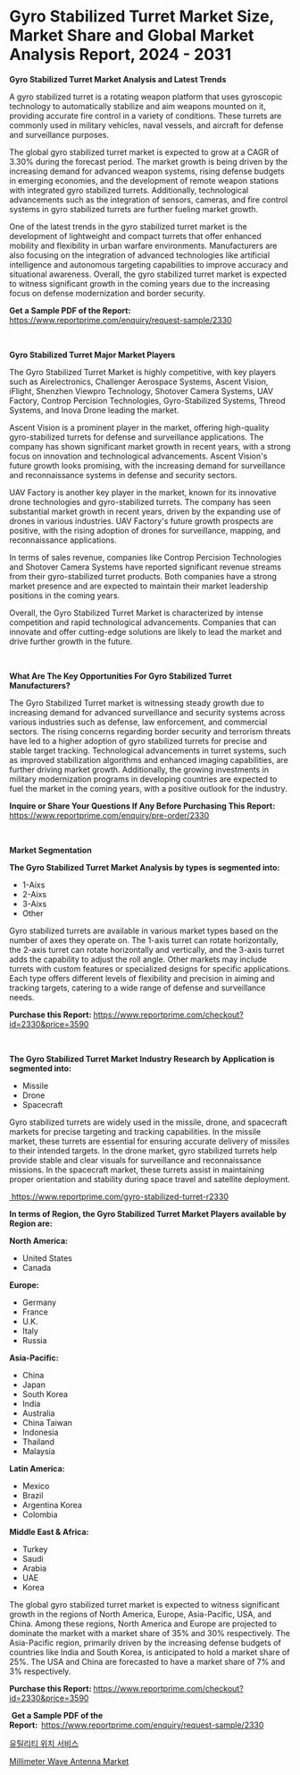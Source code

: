 <p><h1>Gyro Stabilized Turret Market Size, Market Share and Global Market Analysis Report, 2024 - 2031</h1></p><p><strong>Gyro Stabilized Turret Market Analysis and Latest Trends</strong></p>
<p><p>A gyro stabilized turret is a rotating weapon platform that uses gyroscopic technology to automatically stabilize and aim weapons mounted on it, providing accurate fire control in a variety of conditions. These turrets are commonly used in military vehicles, naval vessels, and aircraft for defense and surveillance purposes.</p><p>The global gyro stabilized turret market is expected to grow at a CAGR of 3.30% during the forecast period. The market growth is being driven by the increasing demand for advanced weapon systems, rising defense budgets in emerging economies, and the development of remote weapon stations with integrated gyro stabilized turrets. Additionally, technological advancements such as the integration of sensors, cameras, and fire control systems in gyro stabilized turrets are further fueling market growth.</p><p>One of the latest trends in the gyro stabilized turret market is the development of lightweight and compact turrets that offer enhanced mobility and flexibility in urban warfare environments. Manufacturers are also focusing on the integration of advanced technologies like artificial intelligence and autonomous targeting capabilities to improve accuracy and situational awareness. Overall, the gyro stabilized turret market is expected to witness significant growth in the coming years due to the increasing focus on defense modernization and border security.</p></p>
<p><strong>Get a Sample PDF of the Report:&nbsp;</strong> <a href="https://www.reportprime.com/enquiry/request-sample/2330">https://www.reportprime.com/enquiry/request-sample/2330</a></p>
<p>&nbsp;</p>
<p><strong>Gyro Stabilized Turret Major Market Players</strong></p>
<p><p>The Gyro Stabilized Turret Market is highly competitive, with key players such as Airelectronics, Challenger Aerospace Systems, Ascent Vision, iFlight, Shenzhen Viewpro Technology, Shotover Camera Systems, UAV Factory, Controp Percision Technologies, Gyro-Stabilized Systems, Threod Systems, and Inova Drone leading the market.</p><p>Ascent Vision is a prominent player in the market, offering high-quality gyro-stabilized turrets for defense and surveillance applications. The company has shown significant market growth in recent years, with a strong focus on innovation and technological advancements. Ascent Vision's future growth looks promising, with the increasing demand for surveillance and reconnaissance systems in defense and security sectors.</p><p>UAV Factory is another key player in the market, known for its innovative drone technologies and gyro-stabilized turrets. The company has seen substantial market growth in recent years, driven by the expanding use of drones in various industries. UAV Factory's future growth prospects are positive, with the rising adoption of drones for surveillance, mapping, and reconnaissance applications.</p><p>In terms of sales revenue, companies like Controp Percision Technologies and Shotover Camera Systems have reported significant revenue streams from their gyro-stabilized turret products. Both companies have a strong market presence and are expected to maintain their market leadership positions in the coming years.</p><p>Overall, the Gyro Stabilized Turret Market is characterized by intense competition and rapid technological advancements. Companies that can innovate and offer cutting-edge solutions are likely to lead the market and drive further growth in the future.</p></p>
<p>&nbsp;</p>
<p><strong>What Are The Key Opportunities For Gyro Stabilized Turret Manufacturers?</strong></p>
<p><p>The Gyro Stabilized Turret market is witnessing steady growth due to increasing demand for advanced surveillance and security systems across various industries such as defense, law enforcement, and commercial sectors. The rising concerns regarding border security and terrorism threats have led to a higher adoption of gyro stabilized turrets for precise and stable target tracking. Technological advancements in turret systems, such as improved stabilization algorithms and enhanced imaging capabilities, are further driving market growth. Additionally, the growing investments in military modernization programs in developing countries are expected to fuel the market in the coming years, with a positive outlook for the industry.</p></p>
<p><strong>Inquire or Share Your Questions If Any Before Purchasing This Report:</strong> <a href="https://www.reportprime.com/enquiry/pre-order/2330">https://www.reportprime.com/enquiry/pre-order/2330</a></p>
<p>&nbsp;</p>
<p><strong>Market Segmentation</strong></p>
<p><strong>The Gyro Stabilized Turret Market Analysis by types is segmented into:</strong></p>
<p><ul><li>1-Aixs</li><li>2-Aixs</li><li>3-Aixs</li><li>Other</li></ul></p>
<p><p>Gyro stabilized turrets are available in various market types based on the number of axes they operate on. The 1-axis turret can rotate horizontally, the 2-axis turret can rotate horizontally and vertically, and the 3-axis turret adds the capability to adjust the roll angle. Other markets may include turrets with custom features or specialized designs for specific applications. Each type offers different levels of flexibility and precision in aiming and tracking targets, catering to a wide range of defense and surveillance needs.</p></p>
<p><strong>Purchase this Report:&nbsp;</strong><a href="https://www.reportprime.com/checkout?id=2330&price=3590">https://www.reportprime.com/checkout?id=2330&price=3590</a></p>
<p>&nbsp;</p>
<p><strong>The Gyro Stabilized Turret Market Industry Research by Application is segmented into:</strong></p>
<p><ul><li>Missile</li><li>Drone</li><li>Spacecraft</li></ul></p>
<p><p>Gyro stabilized turrets are widely used in the missile, drone, and spacecraft markets for precise targeting and tracking capabilities. In the missile market, these turrets are essential for ensuring accurate delivery of missiles to their intended targets. In the drone market, gyro stabilized turrets help provide stable and clear visuals for surveillance and reconnaissance missions. In the spacecraft market, these turrets assist in maintaining proper orientation and stability during space travel and satellite deployment.</p></p>
<p><a href="https://www.reportprime.com/gyro-stabilized-turret-r2330">&nbsp;https://www.reportprime.com/gyro-stabilized-turret-r2330</a></p>
<p><strong>In terms of Region, the Gyro Stabilized Turret Market Players available by Region are:</strong></p>
<p>
    <p> <strong> North America: </strong>
        <ul>
            <li>United States</li>
            <li>Canada</li>
        </ul>
        </p> 
    <p> <strong> Europe: </strong>
        <ul>
            <li>Germany</li>
            <li>France</li>
            <li>U.K.</li>
            <li>Italy</li>
            <li>Russia</li>
        </ul>
        </p> 
    <p> <strong> Asia-Pacific: </strong>
        <ul>
            <li>China</li>
            <li>Japan</li>
            <li>South Korea</li>
            <li>India</li>
            <li>Australia</li>
            <li>China Taiwan</li>
            <li>Indonesia</li>
            <li>Thailand</li>
            <li>Malaysia</li>
        </ul>
        </p> 
    <p> <strong> Latin America: </strong>
        <ul>
            <li>Mexico</li>
            <li>Brazil</li>
            <li>Argentina Korea</li>
            <li>Colombia</li>
        </ul>
        </p> 
    <p> <strong> Middle East & Africa: </strong>
        <ul>
            <li>Turkey</li>
            <li>Saudi</li>
            <li>Arabia</li>
            <li>UAE</li>
            <li>Korea</li>
        </ul>
    </p>
    </p>
<p><p>The global gyro stabilized turret market is expected to witness significant growth in the regions of North America, Europe, Asia-Pacific, USA, and China. Among these regions, North America and Europe are projected to dominate the market with a market share of 35% and 30% respectively. The Asia-Pacific region, primarily driven by the increasing defense budgets of countries like India and South Korea, is anticipated to hold a market share of 25%. The USA and China are forecasted to have a market share of 7% and 3% respectively.</p></p>
<p><strong>Purchase this Report: </strong><a href="https://www.reportprime.com/checkout?id=2330&price=3590">https://www.reportprime.com/checkout?id=2330&price=3590</a></p>
<p>&nbsp;<strong>Get a Sample PDF of the Report:&nbsp;&nbsp;</strong><a href="https://www.reportprime.com/enquiry/request-sample/2330">https://www.reportprime.com/enquiry/request-sample/2330</a></p>
<p><strong></strong></p>
<p><p><a href="https://github.com/mpodehpw07370073/Market-Research-Report-List-2/blob/main/459919369161.md">유틸리티 위치 서비스</a></p><p><a href="https://github.com/FassouRP/Market-Research-Report-List-4/blob/main/millimeter-wave-antenna-market.md">Millimeter Wave Antenna Market</a></p></p>